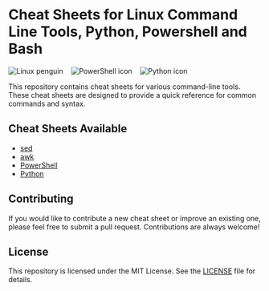 # Cheat Sheets for Linux Command Line Tools, Python, Powershell and Bash

<img src="https://upload.wikimedia.org/wikipedia/commons/thumb/3/35/Tux.svg/64px-Tux.svg.png" alt="Linux penguin">&nbsp;&nbsp;&nbsp;
<img src="https://upload.wikimedia.org/wikipedia/commons/thumb/2/2f/PowerShell_5.0_icon.png/64px-PowerShell_5.0_icon.png" alt="PowerShell icon">&nbsp;&nbsp;&nbsp;
<img src="https://upload.wikimedia.org/wikipedia/commons/thumb/c/c3/Python-logo-notext.svg/64px-Python-logo-notext.svg.png" alt="Python icon">

This repository contains cheat sheets for various command-line tools. These cheat sheets are designed to provide a quick reference for common commands and syntax.

## Cheat Sheets Available

- [sed](sed_cheat_sheet.md)
- [awk](awk_cheat_sheet.md)
- [PowerShell](powershell_cheat_sheet.md)
- [Python](python_cheat_sheet.md)

## Contributing

If you would like to contribute a new cheat sheet or improve an existing one, please feel free to submit a pull request. Contributions are always welcome!

## License

This repository is licensed under the MIT License. See the [LICENSE](LICENSE) file for details.


